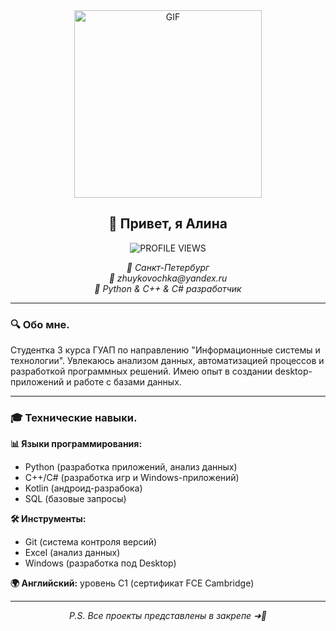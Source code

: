 <div align="center">
  <img src="https://github.com/user-attachments/assets/e939adbf-ba5a-49fd-aa91-842d866a2907" alt="GIF" width="300">
  <h2><strong>👋 Привет, я Алина</strong></h2>
</div>
<p align="center">
  <img src="https://komarev.com/ghpvc/?username=zhuykovochka&color=blueviolet&style=plastic" alt="PROFILE VIEWS" />
</p>
<div align="center">
  <em>📍 Санкт-Петербург</em>
</div>
<div align="center">
  <em>📧 zhuykovochka@yandex.ru</em>
  </div>
<div align="center">
  <em>🚀 Python & C++ & C# разработчик</em>  
</div>

---

### 🔍 Обо мне.
Студентка 3 курса ГУАП по направлению "Информационные системы и технологии". Увлекаюсь анализом данных, автоматизацией процессов и разработкой программных решений. Имею опыт в создании desktop-приложений и работе с базами данных.

---

### 🎓 Технические навыки.

**📊 Языки программирования:**
- Python (разработка приложений, анализ данных)
- C++/C# (разработка игр и Windows-приложений)
- Kotlin (андроид-разрабока)
- SQL (базовые запросы)

**🛠️ Инструменты:**
- Git (система контроля версий)
- Excel (анализ данных)
- Windows (разработка под Desktop)

**🌍 Английский:** уровень C1 (сертификат FCE Cambridge)

---

</div>
<div align="center">
  <em>P.S. Все проекты представлены в закрепе ➜📎</em>
</div>
